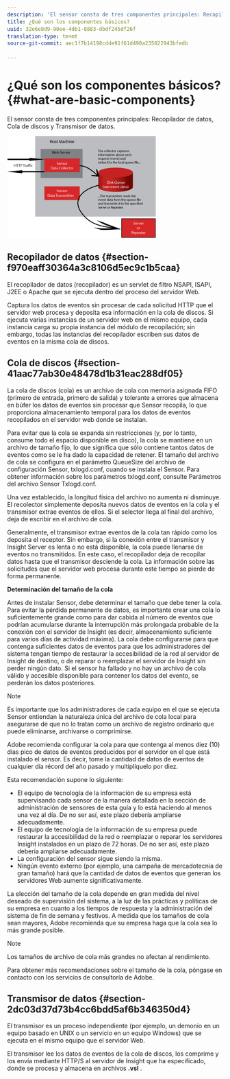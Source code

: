 ```yaml
---
description: 'El sensor consta de tres componentes principales: Recopilador de datos, Cola de discos y Transmisor de datos.'
title: ¿Qué son los componentes básicos?
uuid: 32e6e8d9-90ee-4db1-8883-dbdf245df26f
translation-type: tm+mt
source-git-commit: aec1f7b14198cdde91f61d490a235022943bfedb

---
```



# ¿Qué son los componentes básicos?{#what-are-basic-components}

El sensor consta de tres componentes principales: Recopilador de datos, Cola de discos y Transmisor de datos.

![](assets/Visual-Sensor.png)

## Recopilador de datos {#section-f970eaff30364a3c8106d5ec9c1b5caa}

El recopilador de datos (recopilador) es un servlet de filtro NSAPI, ISAPI, J2EE o Apache que se ejecuta dentro del proceso del servidor Web.

Captura los datos de eventos sin procesar de cada solicitud HTTP que el servidor web procesa y deposita esa información en la cola de discos. Si ejecuta varias instancias de un servidor web en el mismo equipo, cada instancia carga su propia instancia del módulo de recopilación; sin embargo, todas las instancias del recopilador escriben sus datos de eventos en la misma cola de discos.

## Cola de discos {#section-41aac77ab30e48478d1b31eac288df05}

La cola de discos (cola) es un archivo de cola con memoria asignada FIFO (primero de entrada, primero de salida) y tolerante a errores que almacena en búfer los datos de eventos sin procesar que Sensor recopila, lo que proporciona almacenamiento temporal para los datos de eventos recopilados en el servidor web donde se instalan.

Para evitar que la cola se expanda sin restricciones (y, por lo tanto, consume todo el espacio disponible en disco), la cola se mantiene en un archivo de tamaño fijo, lo que significa que sólo contiene tantos datos de eventos como se le ha dado la capacidad de retener. El tamaño del archivo de cola se configura en el parámetro QueueSize del archivo de configuración Sensor, txlogd.conf, cuando se instala el Sensor. Para obtener información sobre los parámetros txlogd.conf, consulte Parámetros del archivo Sensor Txlogd.conf.

Una vez establecido, la longitud física del archivo no aumenta ni disminuye. El recolector simplemente deposita nuevos datos de eventos en la cola y el transmisor extrae eventos de ellos. Si el selector llega al final del archivo, deja de escribir en el archivo de cola.

Generalmente, el transmisor extrae eventos de la cola tan rápido como los deposita el receptor. Sin embargo, si la conexión entre el transmisor y Insight Server es lenta o no está disponible, la cola puede llenarse de eventos no transmitidos. En este caso, el recopilador deja de recopilar datos hasta que el transmisor desciende la cola. La información sobre las solicitudes que el servidor web procesa durante este tiempo se pierde de forma permanente.

**Determinación del tamaño de la cola**

Antes de instalar Sensor, debe determinar el tamaño que debe tener la cola. Para evitar la pérdida permanente de datos, es importante crear una cola lo suficientemente grande como para dar cabida al número de eventos que podrían acumularse durante la interrupción más prolongada probable de la conexión con el servidor de Insight (es decir, almacenamiento suficiente para varios días de actividad máxima). La cola debe configurarse para que contenga suficientes datos de eventos para que los administradores del sistema tengan tiempo de restaurar la accesibilidad de la red al servidor de Insight de destino, o de reparar o reemplazar el servidor de Insight sin perder ningún dato. Si el sensor ha fallado y no hay un archivo de cola válido y accesible disponible para contener los datos del evento, se perderán los datos posteriores.

>[!NOTE]
>
>Es importante que los administradores de cada equipo en el que se ejecuta Sensor entiendan la naturaleza única del archivo de cola local para asegurarse de que no lo tratan como un archivo de registro ordinario que puede eliminarse, archivarse o comprimirse.

Adobe recomienda configurar la cola para que contenga al menos diez (10) días pico de datos de eventos producidos por el servidor en el que está instalado el sensor. Es decir, tome la cantidad de datos de eventos de cualquier día récord del año pasado y multiplíquelo por diez.

Esta recomendación supone lo siguiente:

* El equipo de tecnología de la información de su empresa está supervisando cada sensor de la manera detallada en la sección de administración de sensores de esta guía y lo está haciendo al menos una vez al día. De no ser así, este plazo debería ampliarse adecuadamente.
* El equipo de tecnología de la información de su empresa puede restaurar la accesibilidad de la red o reemplazar o reparar los servidores Insight instalados en un plazo de 72 horas. De no ser así, este plazo debería ampliarse adecuadamente.
* La configuración del sensor sigue siendo la misma.
* Ningún evento externo (por ejemplo, una campaña de mercadotecnia de gran tamaño) hará que la cantidad de datos de eventos que generan los servidores Web aumente significativamente.

La elección del tamaño de la cola depende en gran medida del nivel deseado de supervisión del sistema, a la luz de las prácticas y políticas de su empresa en cuanto a los tiempos de respuesta y la administración del sistema de fin de semana y festivos. A medida que los tamaños de cola sean mayores, Adobe recomienda que su empresa haga que la cola sea lo más grande posible.

>[!NOTE]
>
>Los tamaños de archivo de cola más grandes no afectan al rendimiento.

Para obtener más recomendaciones sobre el tamaño de la cola, póngase en contacto con los servicios de consultoría de Adobe.

## Transmisor de datos {#section-2dc03d37d73b4cc6bdd5af6b346350d4}

El transmisor es un proceso independiente (por ejemplo, un demonio en un equipo basado en UNIX o un servicio en un equipo Windows) que se ejecuta en el mismo equipo que el servidor Web.

El transmisor lee los datos de eventos de la cola de discos, los comprime y los envía mediante HTTP/S al servidor de Insight que ha especificado, donde se procesa y almacena en archivos **.vsl** .
